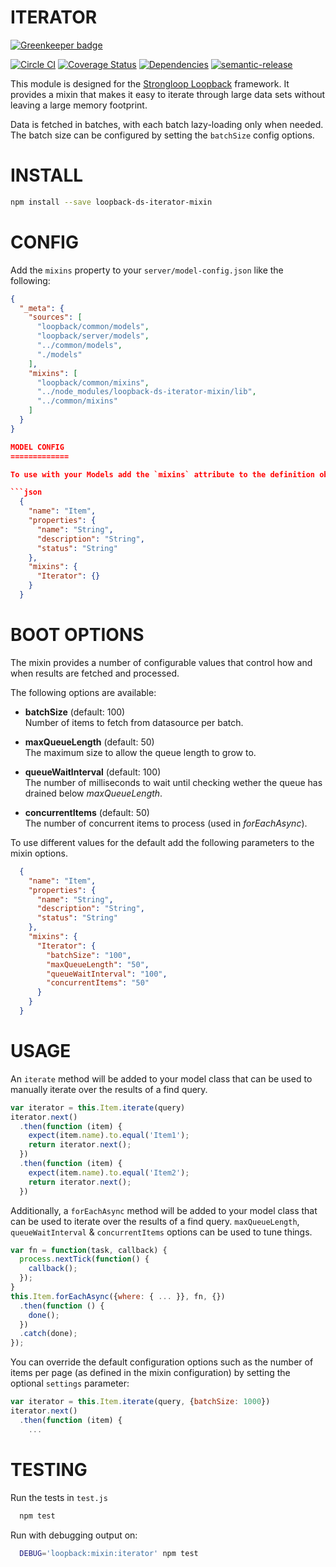 ITERATOR
=============

[![Greenkeeper badge](https://badges.greenkeeper.io/fullcube/loopback-ds-iterator-mixin.svg)](https://greenkeeper.io/)

[![Circle CI](https://circleci.com/gh/fullcube/loopback-ds-iterator-mixin.svg?style=svg)](https://circleci.com/gh/fullcube/loopback-ds-iterator-mixin) [![Coverage Status](https://coveralls.io/repos/fullcube/loopback-ds-iterator-mixin/badge.svg?branch=forEachAsync&service=github)](https://coveralls.io/github/fullcube/loopback-ds-iterator-mixin?branch=forEachAsync) [![Dependencies](http://img.shields.io/david/fullcube/loopback-ds-iterator-mixin.svg?style=flat)](https://david-dm.org/fullcube/loopback-ds-iterator-mixin) [![semantic-release](https://img.shields.io/badge/%20%20%F0%9F%93%A6%F0%9F%9A%80-semantic--release-e10079.svg)](https://github.com/semantic-release/semantic-release)

This module is designed for the [Strongloop Loopback](https://github.com/strongloop/loopback) framework. It provides a mixin that makes it easy to iterate through large data sets without leaving a large memory footprint.

Data is fetched in batches, with each batch lazy-loading only when needed. The batch size can be configured by setting the `batchSize` config options.

INSTALL
=============

```bash
npm install --save loopback-ds-iterator-mixin
```

CONFIG
=============

Add the `mixins` property to your `server/model-config.json` like the following:

```json
{
  "_meta": {
    "sources": [
      "loopback/common/models",
      "loopback/server/models",
      "../common/models",
      "./models"
    ],
    "mixins": [
      "loopback/common/mixins",
      "../node_modules/loopback-ds-iterator-mixin/lib",
      "../common/mixins"
    ]
  }
}

MODEL CONFIG
=============

To use with your Models add the `mixins` attribute to the definition object of your model config.

```json
  {
    "name": "Item",
    "properties": {
      "name": "String",
      "description": "String",
      "status": "String"
    },
    "mixins": {
      "Iterator": {}
    }
  }
```

BOOT OPTIONS
=============

The mixin provides a number of configurable values that control how and when results are fetched and processed.

The following options are available:

 - **batchSize** (default: 100)  
   Number of items to fetch from datasource per batch.

 - **maxQueueLength** (default: 50)  
   The maximum size to allow the queue length to grow to.

 - **queueWaitInterval** (default: 100)  
   The number of milliseconds to wait until checking wether the queue has drained below *maxQueueLength*.

 - **concurrentItems** (default: 50)  
   The number of concurrent items to process (used in *forEachAsync*).

To use different values for the default add the following parameters to the mixin options.

```json
  {
    "name": "Item",
    "properties": {
      "name": "String",
      "description": "String",
      "status": "String"
    },
    "mixins": {
      "Iterator": {
        "batchSize": "100",
        "maxQueueLength": "50",
        "queueWaitInterval": "100",
        "concurrentItems": "50"
      }
    }
  }
```



USAGE
=============

An `iterate` method will be added to your model class that can be used to manually iterate over the results of a find
query.

```javascript
var iterator = this.Item.iterate(query)
iterator.next()
  .then(function (item) {
    expect(item.name).to.equal('Item1');
    return iterator.next();
  })
  .then(function (item) {
    expect(item.name).to.equal('Item2');
    return iterator.next();
  })
```

Additionally, a `forEachAsync` method will be added to your model class that can be used to iterate over the
results of a find query. `maxQueueLength`, `queueWaitInterval` & `concurrentItems` options can be used to tune things.

```javascript
var fn = function(task, callback) {
  process.nextTick(function() {
    callback();
  });
}
this.Item.forEachAsync({where: { ... }}, fn, {})
  .then(function () {
    done();
  })
  .catch(done);
});
```

You can override the default configuration options such as the number of items per page (as defined in the mixin
configuration) by setting the optional `settings` parameter:

```javascript
var iterator = this.Item.iterate(query, {batchSize: 1000})
iterator.next()
  .then(function (item) {
    ...
```

TESTING
=============

Run the tests in `test.js`

```bash
  npm test
```

Run with debugging output on:

```bash
  DEBUG='loopback:mixin:iterator' npm test
```
